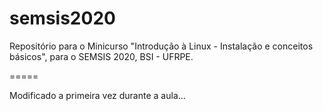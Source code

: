 # semsis2020
Repositório para o Minicurso "Introdução à Linux - Instalação e conceitos básicos", para o SEMSIS 2020, BSI - UFRPE.

=====

Modificado a primeira vez durante a aula...
